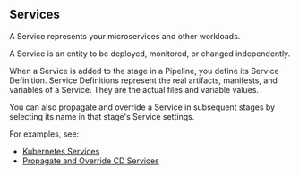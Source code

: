## Services

A Service represents your microservices and other workloads.

A Service is an entity to be deployed, monitored, or changed independently.

When a Service is added to the stage in a Pipeline, you define its Service Definition. Service Definitions represent the real artifacts, manifests, and variables of a Service. They are the actual files and variable values.

You can also propagate and override a Service in subsequent stages by selecting its name in that stage's Service settings.

For examples, see:

* [Kubernetes Services](../../cd-services/k8s-services/kubernetes-services.md)
* [Propagate and Override CD Services](../../cd-services/cd-services-general/propagate-and-override-cd-services.md)
